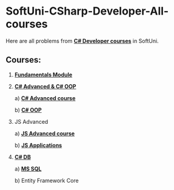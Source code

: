 # SoftUni-CSharp-Developer-All-courses
Here are all problems from [**C# Developer courses**](https://softuni.bg/professions/csharp) in SoftUni.

## Courses:
1. [**Fundamentals Module**](https://github.com/polinadrumeva/SoftUni-CSharp-Developer-All-courses/tree/main/Fundamentals)
2. [**C# Advanced & C# OOP**](https://github.com/polinadrumeva/SoftUni-CSharp-Developer-All-courses/tree/main/C%23%20Advanced%20%26%20C%23%20OOP)

   a) [**C# Advanced course**](https://github.com/polinadrumeva/SoftUni-CSharp-Developer-All-courses/tree/main/C%23%20Advanced%20%26%20C%23%20OOP/C%23%20Advanced%20-%20course)
   
   b) [**C# OOP**](https://github.com/polinadrumeva/SoftUni-CSharp-Developer-All-courses/tree/main/C%23%20Advanced/C%23%20OOP)
3. JS Advanced
   
   a) [**JS Advanced course**](https://github.com/polinadrumeva/JS-Developer---All-courses---SoftUni/tree/main/JS%20Advanced)
   
   b) [**JS Applications**](https://github.com/polinadrumeva/JS-Developer---All-courses---SoftUni/tree/main/JS%20Applications)
   
4. [**C# DB**](https://github.com/polinadrumeva/SoftUni-CSharp-Developer-All-courses/tree/main/C%23%20DB)

   a) [**MS SQL**](https://github.com/polinadrumeva/SoftUni-CSharp-Developer-All-courses/tree/main/C%23%20DB/MS%20SQL)
   
   b) Entity Framework Core

